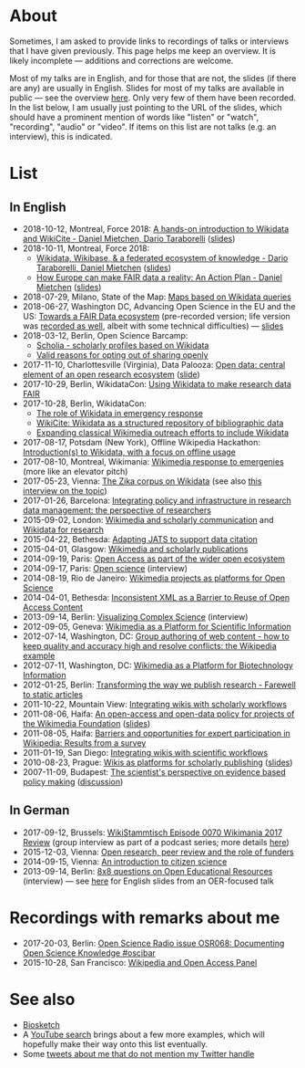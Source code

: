 # About

Sometimes, I am asked to provide links to recordings of talks or interviews that I have given previously. This page helps me keep an overview. It is likely incomplete &mdash; additions and corrections are welcome.

Most of my talks are in English, and for those that are not, the slides (if there are any) are usually in English. Slides for most of my talks are available in public &mdash; see the overview [here](https://en.wikipedia.org/wiki/User:Daniel_Mietchen/Talks). Only very few of them have been recorded. In the list below, I am usually just pointing to the URL of the slides, which should have a prominent mention of words like "listen" or "watch", "recording", "audio" or "video". If items on this list are not talks (e.g. an interview), this is indicated.

# List

## In English

* 2018-10-12, Montreal, Force 2018: [A hands-on introduction to Wikidata and WikiCite - Daniel Mietchen, Dario Taraborelli](https://www.youtube.com/watch?v=uTu1Y6nRn-Y) ([slides](https://doi.org/10.6084/m9.figshare.7201469))
* 2018-10-11, Montreal, Force 2018:
  - [Wikidata, Wikibase, & a federated ecosystem of knowledge - Dario Taraborelli, Daniel Mietchen](https://www.youtube.com/watch?v=Bdwg168elaE) ([slides](https://doi.org/10.6084/m9.figshare.7195358))
  - [How Europe can make FAIR data a reality: An Action Plan - Daniel Mietchen](https://www.youtube.com/watch?v=8p6Hxm-cty0) ([slides](https://doi.org/10.5281/zenodo.1299251))
* 2018-07-29, Milano, State of the Map: [Maps based on Wikidata queries](https://m.wikidata.org/wiki/Wikidata:WikiProject_Wikidata_for_research/State_of_the_Map_2018)
* 2018-06-27, Washington DC, Advancing Open Science in the EU and the US: [Towards a FAIR Data ecosystem](https://youtu.be/L2tTHaH0ZsQ) (pre-recorded version; life version was [recorded as well](https://www.youtube.com/watch?v=-9lVolRMhGY#t=8m), albeit with some technical difficulties) &mdash; [slides](https://doi.org/10.5281/zenodo.1299251)
* 2018-03-12, Berlin, Open Science Barcamp: 
  - [Scholia - scholarly profiles based on Wikidata](http://www.openscienceradio.org/2018/03/12/osr103-scholia-profiles-based-on-wikidata-oscibar-en/)
  - [Valid reasons for opting out of sharing openly](http://www.openscienceradio.org/2018/03/13/osr110-opting-out-oscibar-en/)
* 2017-11-10, Charlottesville (Virginia), Data Palooza: [Open data: central element of an open research ecosystem](https://www.youtube.com/watch?v=6qDEeRsMv7s#t=10m) ([slide](https://github.com/Daniel-Mietchen/events/blob/master/UVA-Datapalooza-2017.md))
* 2017-10-29, Berlin, WikidataCon: [Using Wikidata to make research data FAIR](https://www.wikidata.org/wiki/Wikidata:WikidataCon_2017/Submissions/Using_Wikidata_to_make_research_data_FAIR)
* 2017-10-28, Berlin, WikidataCon:
  - [The role of Wikidata in emergency response](https://www.wikidata.org/wiki/Wikidata:WikidataCon_2017/Submissions/The_role_of_Wikidata_in_emergency_response)
  - [WikiCite: Wikidata as a structured repository of bibliographic data](https://www.wikidata.org/wiki/Wikidata:WikidataCon_2017/Submissions/WikiCite:_Wikidata_as_a_structured_repository_of_bibliographic_data)
  - [Expanding classical Wikimedia outreach efforts to include Wikidata](https://www.wikidata.org/wiki/Wikidata:WikidataCon_2017/Submissions/Expanding_classical_Wikimedia_outreach_efforts_to_include_Wikidata)
* 2017-08-17, Potsdam (New York), Offline Wikipedia Hackathon: [Introduction(s) to Wikidata, with a focus on offline usage](https://www.wikidata.org/wiki/User:Daniel_Mietchen/FSCI_2017#Introductions_to_Wikidata)
* 2017-08-10, Montreal, Wikimania: [Wikimedia response to emergenies](https://commons.wikimedia.org/wiki/File:Wikimania_2017_Daniel_Mietchen_crisis_response.webm) (more like an elevator pitch)
* 2017-05-23, Vienna: [The Zika corpus on Wikidata](https://www.wikidata.org/wiki/User:Daniel_Mietchen/WikiCite_2017) (see also [this interview on the topic](http://www.openscienceradio.de/2017/05/30/osr084-wikicite-2017-interview-with-daniel-mietchen-en/))
* 2017-01-26, Barcelona: [Integrating policy and infrastructure in research data management: the perspective of researchers](https://github.com/Daniel-Mietchen/events/blob/master/5th-LEARN-workshop-2017.md)
* 2015-09-02, London: [Wikimedia and scholarly communication](https://en.wikipedia.org/wiki/User:Daniel_Mietchen/Talks/Wikipedia_Science_Conference_2015) and [Wikidata for research](https://en.wikipedia.org/wiki/User:Daniel_Mietchen/Talks/Wikipedia_Science_Conference_2015#Wikidata_for_research)
* 2015-04-22, Bethesda: [Adapting JATS to support data citation](https://en.wikipedia.org/wiki/User:Daniel_Mietchen/Talks/JATS-Con_2015)
* 2015-04-01, Glasgow: [Wikimedia and scholarly publications](https://en.wikipedia.org/wiki/User:Daniel_Mietchen/Talks/UKSG_2015)
* 2014-09-19, Paris: [Open Access as part of the wider open ecosystem](https://en.wikipedia.org/wiki/User:Daniel_Mietchen/Talks/COASP_2014)
* 2014-09-17, Paris: [Open science](https://archive.org/details/HYPhD_Daniel-Mietchen_17-09-2014) (interview)
* 2014-08-19, Rio de Janeiro: [Wikimedia projects as platforms for Open Science](https://en.wikipedia.org/wiki/User:Daniel_Mietchen/Talks/Ci%C3%AAncia_Aberta,_Quest%C3%B5es_Abertas)
* 2014-04-01, Bethesda: [Inconsistent XML as a Barrier to Reuse of Open Access Content](https://en.wikipedia.org/wiki/User:Daniel_Mietchen/Talks/JATS-Con_2014/Inconsistent_XML_as_a_Barrier_to_Reuse_of_Open_Access_Content)
* 2013-09-14, Berlin: [Visualizing Complex Science](https://www.youtube.com/watch?v=dS62HPURNWk) (interview)
* 2012-09-05, Geneva: [Wikimedia as a Platform for Scientific Information](https://en.wikipedia.org/wiki/User:Daniel_Mietchen/Talks/CERN_2012/Wikimedia_as_a_platform_for_science_communication)
* 2012-07-14, Washington, DC: [Group authoring of web content - how to keep quality and accuracy high and resolve conflicts: the Wikipedia example](https://en.wikipedia.org/wiki/User:Daniel_Mietchen/Talks/Wikimania_2012/FESIN_North_American_Mycoflora_Workshop)
* 2012-07-11, Washington, DC: [Wikimedia as a Platform for Biotechnology Information](https://en.wikipedia.org/wiki/User:Daniel_Mietchen/Talks/Wikimania_2012/National_Center_for_Biotechnology_Information)
* 2012-01-25, Berlin: [Transforming the way we publish research - Farewell to static articles](https://en.wikipedia.org/wiki/User:Daniel_Mietchen/Talks/Academic_Publishing_in_Europe_2012)
* 2011-10-22, Mountain View: [Integrating wikis with scholarly workflows](https://en.wikipedia.org/wiki/User:Daniel_Mietchen/Talks/Open_Science_Summit_2011/Integrating_wikis_with_scholarly_workflows)
* 2011-08-06, Haifa: [An open-access and open-data policy for projects of the Wikimedia Foundation](https://www.youtube.com/watch?v=ataPi7xmpeE#t=44m15s) ([slides](https://wikimania2011.wikimedia.org/wiki/Submissions/An_open-access_and_open-data_policy_for_projects_of_the_Wikimedia_Foundation))
* 2011-08-05, Haifa: [Barriers and opportunities for expert participation in Wikipedia: Results from a survey](https://wikimania2011.wikimedia.org/wiki/Submissions/Barriers_and_opportunities_for_expert_participation_in_Wikipedia:_Results_from_a_survey)
* 2011-01-19, San Diego: [Integrating wikis with scientific workflows](https://www.youtube.com/watch?v=zI8p6Nvbv-g)
* 2010-08-23, Prague: [Wikis as platforms for scholarly publishing](http://zeeba.tv/wikis-as-platforms-for-scholoarly-publishing/) ([slides](http://en.citizendium.org/wiki/User:Daniel_Mietchen/Talks/COASP_2010))
* 2007-11-09, Budapest: [The scientist's perspective on evidence based policy making](http://mta.videotorium.hu/hu/recordings/1339/the-scientist-s-perspective-on-evidence-based-policy-making) ([discussion](http://mta.videotorium.hu/hu/recordings/1342/discussion))

## In German

* 2017-09-12, Brussels: [WikiStammtisch Episode 0070 Wikimania 2017 Review](http://wikistammtisch.org/wikistammtisch-episode-0070-wikimania-2017-review/) (group interview as part of a podcast series; more details [here](https://wikimania2017.wikimedia.org/wiki/User:Daniel_Mietchen))
* 2015-12-03, Vienna: [Open research, peer review and the role of funders](https://github.com/Daniel-Mietchen/events/blob/master/Open-Science-Jetzt-Vienna-2015.md)
* 2014-09-15, Vienna: [An introduction to citizen science](https://www.youtube.com/watch?v=LDYEA00VwQs)
* 2013-09-14, Berlin: [8x8 questions on Open Educational Resources](http://pb21.de/2013/10/8x8-fragen-zu-oer-daniel-mietchen/) (interview) &mdash; see [here](https://en.wikipedia.org/wiki/User:Daniel_Mietchen/Talks/World_Open_Educational_Resources_Congress_2012/How_Open_Access_and_Open_Science_can_mutually_fertilize_with_Open_Educational_Resources) for English slides from an OER-focused talk

# Recordings with remarks about me

* 2017-20-03, Berlin: [Open Science Radio issue OSR068: Documenting Open Science Knowledge #oscibar](http://www.openscienceradio.de/2017/03/20/osr068-documenting-open-science-knowledge-oscibar-en/#t=11:00.000)
* 2015-10-28, San Francisco: [Wikipedia and Open Access Panel](https://www.youtube.com/watch?v=t-cF7433aT4#t=7m20s)

# See also

* [Biosketch](https://en.wikipedia.org/wiki/User:Daniel_Mietchen/Biographical_sketch)
* A [YouTube search](https://www.youtube.com/results?search_query=daniel+mietchen) brings about a few more examples, which will hopefully make their way onto this list eventually.
* Some [tweets about me that do not mention my Twitter handle](https://twitter.com/search?f=tweets&vertical=default&q=%22Daniel%20Mietchen%22%20-evomri)
